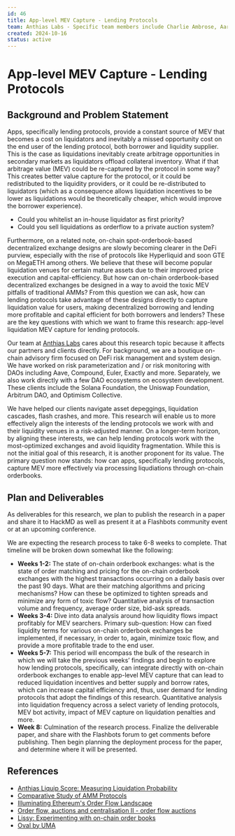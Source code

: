 ```yaml
---
id: 46
title: App-level MEV Capture - Lending Protocols
team: Anthias Labs - Specific team members include Charlie Ambrose, Aaron Xie, Aniruddh Yadav, Vasu Khanna
created: 2024-10-16
status: active
---
```


# App-level MEV Capture - Lending Protocols

## Background and Problem Statement
Apps, specifically lending protocols, provide a constant source of MEV that becomes a cost on liquidators and inevitably a missed opportunity cost on the end user of the lending protocol, both borrower and liquidity supplier. This is the case as liquidations inevitably create arbitrage opportunities in secondary markets as liquidators offload collateral inventory. What if that arbitrage value (MEV) could be re-captured by the protocol in some way? This creates better value capture for the protocol, or it could be redistributed to the liquidity providers, or it could be re-distributed to liquidators (which as a consequence allows liquidation incentives to be lower as liquidations would be theoretically cheaper, which would improve the borrower  experience). 
- Could you whitelist an in-house liquidator as first priority?
- Could you sell liquidations as orderflow to a private auction system?

Furthermore, on a related note, on-chain spot-orderbook-based decentralized exchange designs are slowly becoming clearer in the DeFi purview, especially with the rise of protocols like Hyperliquid and soon GTE on MegaETH among others. We believe that these will become popular liquidation venues for certain mature assets due to their improved price execution and capital-efficiency. But how can on-chain orderbook-based decentralized exchanges be designed in a way to avoid the toxic MEV pitfalls of traditional AMMs? From this question we can ask, how can lending protocols take advantage of these designs directly to capture liquidation value for users, making decentralized borrowing and lending more profitable and capital efficient for both borrowers and lenders? These are the key questions with which we want to frame this research: app-level liquidation MEV capture for lending protocols.

Our team at [Anthias Labs](https://anthias.xyz) cares about this research topic because it affects our partners and clients directly. For background, we are a boutique on-chain advisory firm focused on DeFi risk management and system design. We have worked on risk parameterization and / or risk monitoring with DAOs including Aave, Compound, Euler, Exactly and more. Separately, we also work directly with a few DAO ecosystems on ecosystem development. These clients include the Solana Foundation, the Uniswap Foundation, Arbitrum DAO, and Optimism Collective. 

We have helped our clients navigate asset depeggings, liquidation cascades, flash crashes, and more. This research will enable us to more effectively align the interests of the lending protocols we work with and their liquidity venues in a risk-adjusted manner. On a longer-term horizon, by aligning these interests, we can help lending protocols work with the most-optimized exchanges and avoid liquidity fragmentation. While this is not the initial goal of this research, it is another proponent for its value. The primary question now stands: how can apps, specifically lending protocols, capture MEV more effectively via processing liqudiations through on-chain orderbooks.


## Plan and Deliverables
As deliverables for this research, we plan to publish the research in a paper and share it to HackMD as well as present it at a Flashbots community event or at an upcoming conference. 

We are expecting the research process to take 6-8 weeks to complete. That timeline will be broken down somewhat like the following:
- **Weeks 1-2:** The state of on-chain orderbook exchanges: what is the state of order matching and pricing for the on-chain orderbook exchanges with the highest transactions occurring on a daily basis over the past 90 days. What are their matching algorithms and pricing mechanisms? How can these be optimized to tighten spreads and minimize any form of toxic flow? Quantitative analysis of transaction volume and frequency, average order size, bid-ask spreads.
- **Weeks 3-4:** Dive into data analysis around how liquidity flows impact profitably for MEV searchers. Primary sub-question: How can fixed liquidity terms for various on-chain orderbook exchanges be implemented, if necessary, in order to, again, minimize toxic flow, and provide a more profitable trade to the end user.
- **Weeks 5-7:** This period will encompass the bulk of the research in which we will take the previous weeks’ findings and begin to explore how lending protocols, specifically, can integrate directly with on-chain orderbook exchanges to enable app-level MEV capture that can lead to reduced liquidation incentives and better supply and borrow rates, which can increase capital efficiency and, thus, user demand for lending protocols that adopt the findings of this research. Quantitative analysis into liquidation frequency across a select variety of lending protocols, MEV bot activity, impact of MEV capture on liquidation penalties and more.
- **Week 8:** Culmination of the research process. Finalize the deliverable paper, and share with the Flashbots forum to get comments before publishing. Then begin planning the deployment process for the paper, and determine where it will be presented.
  
## References
- [Anthias Liquip Score: Measuring Liquidation Probability](https://github.com/anthias-labs/research/blob/main/Anthias%20Liquip%20Score%20Measuring%20Liquidation%20Probability.pdf)
- [Comparative Study of AMM Protocols](https://github.com/anthias-labs/research/blob/main/Liquidity%20Providers%20Taking%20Position%20of%20Volatility.pdf)
- [Illuminating Ethereum's Order Flow Landscape](https://writings.flashbots.net/illuminate-the-order-flow)
- [Order flow, auctions and centralisation II - order flow auctions](https://writings.flashbots.net/order-flow-auctions-and-centralisation-II)
- [Lissy: Experimenting with on-chain order books](https://arxiv.org/abs/2101.06291)
- [Oval by UMA](https://uma.xyz/oval)
